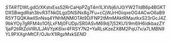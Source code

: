 $START$DWLgdO/XKstxEssS2RrCaHpPZgT4m1LXVbj6/iJ0iYW2TIdB6p4BGKTDX5BwgdRah3bvR3TNkDLgzDNSiNx8g7Fu+cCjWJrH0iiqxeOG4ACwO6aB9R5YTQQKAwIlSnNsq4YNhMjNMOTAt9D/FNP2tMmMAktRMautkxS23rGcJ4Z9bkYOy7gRFM4o1OfjLxFMj0FUDp/SR0ASvM69dj7j52KU1/9m6lH6idkbazZY1jaP2tiRtZoVIRULJAVYpK6Ixr4FRSY7N2+YaRLsKzeZX8M2PqU7x/a7LMBN9YL9PXXghMtCF/OJkrX1IRgzMxkS$END$